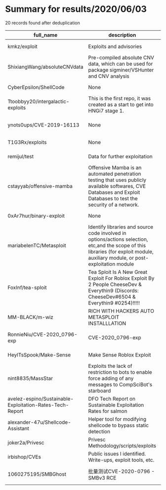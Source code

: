 
# Summary for results/2020/06/03
    
20 records found after deduplication

| full_name | description | html_url | matched_list | matched_count | pushed_at | size | stargazers_count | language | forks_count | vul_ids |
|----------------------------------------------------------|----------------------------------------------------------------------------------------------------------------------------------------------------------------------------------|-----------------------------------------------------------------------------|---------------------------------------------|-----------------|---------------------------|--------|--------------------|------------|---------------|--------------------|
| kmkz/exploit | Exploits and advisories | https://github.com/kmkz/exploit | ['exploit'] | 1 | 2020-06-03 15:11:50+00:00 | 300 | 181 | Perl | 67 | [] |
| ShixiangWang/absoluteCNVdata | Pre-compiled absolute CNV data, which can be used for package sigminer/VSHunter and CNV analysis | https://github.com/ShixiangWang/absoluteCNVdata | ['cnvd-c OR cnvd-2 OR cnnvd-2'] | 1 | 2020-06-03 04:33:19+00:00 | 151899 | 1 | nan | 0 | [] |
| CyberEpsilon/ShellCode | None | https://github.com/CyberEpsilon/ShellCode | ['shellcode'] | 1 | 2020-06-03 18:25:36+00:00 | 0 | 0 | | 0 | [] |
| Ttoobbyy20/intergalactic-exploits | This is the first repo, it was created as a start to get into HNGi7 stage 1. | https://github.com/Ttoobbyy20/intergalactic-exploits | ['exploit'] | 1 | 2020-06-03 17:25:34+00:00 | 0 | 0 | | 0 | [] |
| ynots0ups/CVE-2019-16113 | None | https://github.com/ynots0ups/CVE-2019-16113 | ['cve-2'] | 1 | 2020-06-03 15:52:10+00:00 | 5 | 5 | Python | 3 | ['CVE-2019-16113'] |
| T1G3Rx/exploits | None | https://github.com/T1G3Rx/exploits | ['exploit'] | 1 | 2020-06-03 15:32:42+00:00 | 44 | 0 | | 0 | [] |
| remijul/test | Data for further exploitation | https://github.com/remijul/test | ['exploit'] | 1 | 2020-06-03 14:31:45+00:00 | 0 | 0 | | 0 | [] |
| cstayyab/offensive-mamba | Offensive Mamba is an automated penetration testing that uses publicly available softwares, CVE Databases and Exploit Databases to test the security of a network. | https://github.com/cstayyab/offensive-mamba | ['exploit'] | 1 | 2020-06-03 12:45:11+00:00 | 1768 | 0 | Python | 2 | [] |
| 0xAr7hur/binary-exploit | None | https://github.com/0xAr7hur/binary-exploit | ['exploit'] | 1 | 2020-06-03 10:11:31+00:00 | 5 | 0 | | 0 | [] |
| mariabelenTC/Metasploit | Identify libraries and source code involved in options/actions selection, etc,and the scope of this libraries (for exploit module, auxiliary module, or post-exploitation module | https://github.com/mariabelenTC/Metasploit | ['exploit', 'metasploit module OR payload'] | 2 | 2020-06-03 10:00:00+00:00 | 15 | 0 | Ruby | 0 | [] |
| FoxInf/tea-sploit | Tea Sploit Is A New Great Exploit For Roblox Exploit By 2 People CheeseDev & Everythin9 (Discords: CheeseDev#6504 & Everythin9 #0254)!!!!! | https://github.com/FoxInf/tea-sploit | ['exploit', 'sploit'] | 2 | 2020-06-03 07:58:43+00:00 | 3 | 0 | nan | 0 | [] |
| MM-BLACK/m-wiz | RICH WITH HACKERS AUTO METASPLOIT INSTALLLATION | https://github.com/MM-BLACK/m-wiz | ['metasploit module OR payload'] | 1 | 2020-06-03 07:10:53+00:00 | 0 | 0 | | 0 | [] |
| RonnieNiu/CVE-2020_0796-exp | CVE-2020_0796-exp | https://github.com/RonnieNiu/CVE-2020_0796-exp | ['cve-2'] | 1 | 2020-06-03 05:02:15+00:00 | 11 | 3 | Python | 0 | ['CVE-2020-0796'] |
| HeyITsSpook/Make-Sense | Make Sense Roblox Exploit | https://github.com/HeyITsSpook/Make-Sense | ['exploit'] | 1 | 2020-06-03 03:35:12+00:00 | 0 | 0 | | 0 | [] |
| nint8835/MassStar | Exploits the lack of restriction to bots to enable force adding of any messages to CompSciBot's starboard | https://github.com/nint8835/MassStar | ['exploit'] | 1 | 2020-06-03 23:06:54+00:00 | 6 | 1 | Go | 0 | [] |
| avelez-espino/Sustainable-Exploitation-Rates-Tech-Report | DFO Tech Report on Sustainable Exploitation Rates for salmon | https://github.com/avelez-espino/Sustainable-Exploitation-Rates-Tech-Report | ['exploit'] | 1 | 2020-06-03 21:33:34+00:00 | 17 | 0 | TeX | 1 | [] |
| alexander-47u/Shellcode-Assistant | Helper tool for modifying shellcode to bypass static detection | https://github.com/alexander-47u/Shellcode-Assistant | ['shellcode'] | 1 | 2020-06-03 13:07:03+00:00 | 2688 | 5 | Python | 0 | [] |
| joker2a/Privesc | Privesc Methodology/scripts/exploits | https://github.com/joker2a/Privesc | ['exploit'] | 1 | 2020-06-03 09:29:32+00:00 | 49439 | 2 | PowerShell | 0 | [] |
| irbishop/CVEs | Public issues I identified. Write-ups, exploit tools, etc. | https://github.com/irbishop/CVEs | ['exploit'] | 1 | 2020-06-03 23:18:50+00:00 | 1499 | 2 | Python | 2 | [] |
| 1060275195/SMBGhost | 批量测试CVE-2020-0796 - SMBv3 RCE | https://github.com/1060275195/SMBGhost | ['rce'] | 1 | 2020-06-03 04:01:29+00:00 | 16 | 0 | nan | 0 | ['CVE-2020-0796'] |
